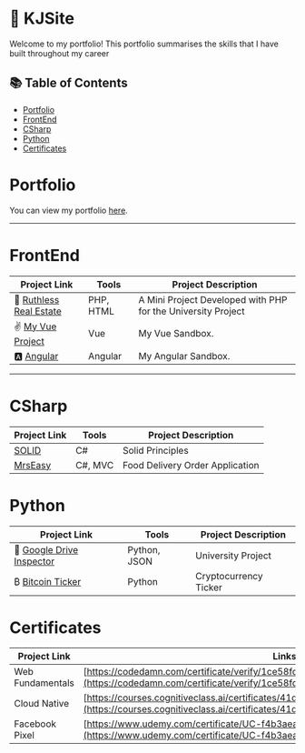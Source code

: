 # 💼 KJSite

Welcome to my portfolio! This portfolio summarises the skills that I have built throughout my career

## 📚 Table of Contents
- [Portfolio](#portfolio)
- [FrontEnd](#frontend)
- [CSharp](#csharp)
- [Python](#python)
- [Certificates](#certificates)

# Portfolio

You can view my portfolio [here](https://kaijeng.netlify.app/).

***

# FrontEnd

| Project Link | Tools | Project Description | 
|---|---|---|
| 🏡 [Ruthless Real Estate](https://github.com/KyleWong613/RuthlessRealEstate_PHP) | PHP, HTML | A Mini Project Developed with PHP for the University Project
| ✌️ [My Vue Project](https://github.com/KyleWong613/my-vue-proj) | Vue | My Vue Sandbox.
| 🅰️ [Angular](https://github.com/KyleWong613/angular-kaijeng) | Angular | My Angular Sandbox.
***

# CSharp
| Project Link | Tools | Project Description | 
|---|---|---|
|  [SOLID](https://github.com/KyleWong613/BatmanSOLID) | C# |  Solid Principles
|  [MrsEasy](https://www.mrseasy.com/business) | C#, MVC |  Food Delivery Order Application


# Python

| Project Link | Tools | Project Description | 
|---|---|---|
| 🏡 [Google Drive Inspector](https://github.com/KyleWong613/GoogleDriveInspector) | Python, JSON | University Project
| ₿ [Bitcoin Ticker](https://github.com/KyleWong613/BTC-ticker-yfinance) | Python | Cryptocurrency Ticker


# Certificates

| Project Link | Links | 
|---|---|
| Web Fundamentals | [https://codedamn.com/certificate/verify/1ce58fd74d4daefc63e6d8c2c63880a1b922bb06](https://codedamn.com/certificate/verify/1ce58fd74d4daefc63e6d8c2c63880a1b922bb06)
| Cloud Native | [https://courses.cognitiveclass.ai/certificates/41d115f3335e41ab975bf443ee63e679](https://courses.cognitiveclass.ai/certificates/41d115f3335e41ab975bf443ee63e679)
| Facebook Pixel | [https://www.udemy.com/certificate/UC-f4b3aea4-82a7-478f-a0f9-a8a212fa7723](https://www.udemy.com/certificate/UC-f4b3aea4-82a7-478f-a0f9-a8a212fa7723/)
